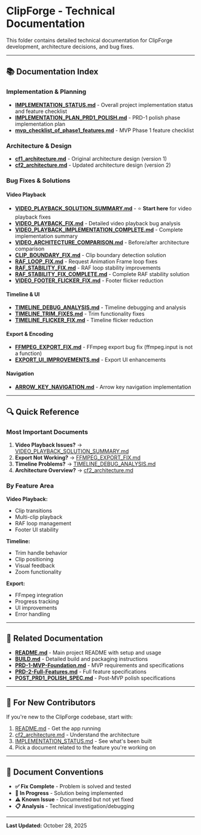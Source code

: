 # ClipForge - Technical Documentation

This folder contains detailed technical documentation for ClipForge development, architecture decisions, and bug fixes.

---

## 📚 Documentation Index

### Implementation & Planning

- **[IMPLEMENTATION_STATUS.md](./IMPLEMENTATION_STATUS.md)** - Overall project implementation status and feature checklist
- **[IMPLEMENTATION_PLAN_PRD1_POLISH.md](./IMPLEMENTATION_PLAN_PRD1_POLISH.md)** - PRD-1 polish phase implementation plan
- **[mvp_checklist_of_phase1_features.md](./mvp_checklist_of_phase1_features.md)** - MVP Phase 1 feature checklist

### Architecture & Design

- **[cf1_architecture.md](./cf1_architecture.md)** - Original architecture design (version 1)
- **[cf2_architecture.md](./cf2_architecture.md)** - Updated architecture design (version 2)

### Bug Fixes & Solutions

#### Video Playback
- **[VIDEO_PLAYBACK_SOLUTION_SUMMARY.md](./VIDEO_PLAYBACK_SOLUTION_SUMMARY.md)** - ⭐ **Start here** for video playback fixes
- **[VIDEO_PLAYBACK_FIX.md](./VIDEO_PLAYBACK_FIX.md)** - Detailed video playback bug analysis
- **[VIDEO_PLAYBACK_IMPLEMENTATION_COMPLETE.md](./VIDEO_PLAYBACK_IMPLEMENTATION_COMPLETE.md)** - Complete implementation summary
- **[VIDEO_ARCHITECTURE_COMPARISON.md](./VIDEO_ARCHITECTURE_COMPARISON.md)** - Before/after architecture comparison
- **[CLIP_BOUNDARY_FIX.md](./CLIP_BOUNDARY_FIX.md)** - Clip boundary detection solution
- **[RAF_LOOP_FIX.md](./RAF_LOOP_FIX.md)** - Request Animation Frame loop fixes
- **[RAF_STABILITY_FIX.md](./RAF_STABILITY_FIX.md)** - RAF loop stability improvements
- **[RAF_STABILITY_FIX_COMPLETE.md](./RAF_STABILITY_FIX_COMPLETE.md)** - Complete RAF stability solution
- **[VIDEO_FOOTER_FLICKER_FIX.md](./VIDEO_FOOTER_FLICKER_FIX.md)** - Footer flicker reduction

#### Timeline & UI
- **[TIMELINE_DEBUG_ANALYSIS.md](./TIMELINE_DEBUG_ANALYSIS.md)** - Timeline debugging and analysis
- **[TIMELINE_TRIM_FIXES.md](./TIMELINE_TRIM_FIXES.md)** - Trim functionality fixes
- **[TIMELINE_FLICKER_FIX.md](./TIMELINE_FLICKER_FIX.md)** - Timeline flicker reduction

#### Export & Encoding
- **[FFMPEG_EXPORT_FIX.md](./FFMPEG_EXPORT_FIX.md)** - FFmpeg export bug fix (ffmpeg.input is not a function)
- **[EXPORT_UI_IMPROVEMENTS.md](./EXPORT_UI_IMPROVEMENTS.md)** - Export UI enhancements

#### Navigation
- **[ARROW_KEY_NAVIGATION.md](./ARROW_KEY_NAVIGATION.md)** - Arrow key navigation implementation

---

## 🔍 Quick Reference

### Most Important Documents

1. **Video Playback Issues?** → [VIDEO_PLAYBACK_SOLUTION_SUMMARY.md](./VIDEO_PLAYBACK_SOLUTION_SUMMARY.md)
2. **Export Not Working?** → [FFMPEG_EXPORT_FIX.md](./FFMPEG_EXPORT_FIX.md)
3. **Timeline Problems?** → [TIMELINE_DEBUG_ANALYSIS.md](./TIMELINE_DEBUG_ANALYSIS.md)
4. **Architecture Overview?** → [cf2_architecture.md](./cf2_architecture.md)

### By Feature Area

**Video Playback:**
- Clip transitions
- Multi-clip playback
- RAF loop management
- Footer UI stability

**Timeline:**
- Trim handle behavior
- Clip positioning
- Visual feedback
- Zoom functionality

**Export:**
- FFmpeg integration
- Progress tracking
- UI improvements
- Error handling

---

## 📖 Related Documentation

- **[README.md](../README.md)** - Main project README with setup and usage
- **[BUILD.md](../BUILD.md)** - Detailed build and packaging instructions
- **[PRD-1-MVP-Foundation.md](../PRD-1-MVP-Foundation.md)** - MVP requirements and specifications
- **[PRD-2-Full-Features.md](../PRD-2-Full-Features.md)** - Full feature specifications
- **[POST_PRD1_POLISH_SPEC.md](../POST_PRD1_POLISH_SPEC.md)** - Post-MVP polish specifications

---

## 🎯 For New Contributors

If you're new to the ClipForge codebase, start with:

1. [README.md](../README.md) - Get the app running
2. [cf2_architecture.md](./cf2_architecture.md) - Understand the architecture
3. [IMPLEMENTATION_STATUS.md](./IMPLEMENTATION_STATUS.md) - See what's been built
4. Pick a document related to the feature you're working on

---

## 📝 Document Conventions

- **✅ Fix Complete** - Problem is solved and tested
- **🔄 In Progress** - Solution being implemented
- **⚠️ Known Issue** - Documented but not yet fixed
- **📋 Analysis** - Technical investigation/debugging

---

**Last Updated:** October 28, 2025


